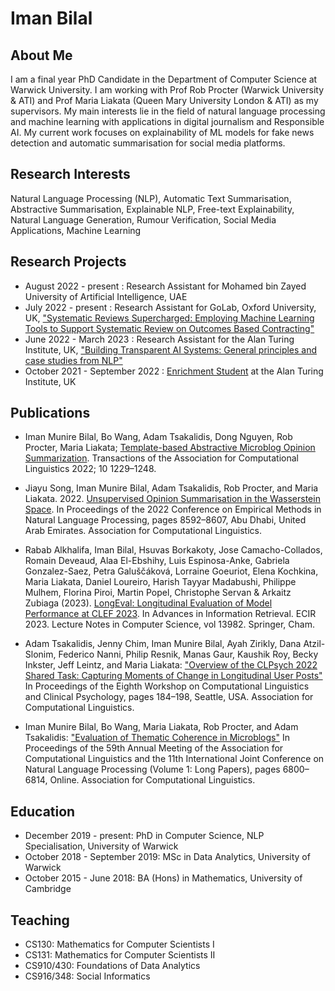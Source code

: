 # Iman Bilal

## About Me
I am a final year PhD Candidate in the Department of Computer Science at Warwick University. I am working with Prof Rob Procter (Warwick University & ATI) and Prof Maria Liakata (Queen Mary University London & ATI) as my supervisors. My main interests lie in the field of natural language processing and machine learning with applications in digital journalism and Responsible AI. My current work focuses on explainability of ML models for fake news detection and automatic summarisation for social media platforms.


## Research Interests
Natural Language Processing (NLP), Automatic Text Summarisation, Abstractive Summarisation, Explainable NLP, Free-text Explainability, Natural Language Generation, Rumour Verification, Social Media Applications, Machine Learning


## Research Projects
* August 2022 - present : Research Assistant for Mohamed bin Zayed University of Artificial Intelligence, UAE
* July 2022 - present :  Research Assistant for GoLab, Oxford University, UK, ["Systematic Reviews Supercharged: Employing Machine Learning Tools to Support Systematic Review on Outcomes Based Contracting"](https://golab.bsg.ox.ac.uk/knowledge-bank/indigo/syrocco-ml-tool/about-the-team-behind-the-syrocco-machine-learning-tool/)
* June 2022 - March 2023 : Research Assistant for the Alan Turing Institute, UK, ["Building Transparent AI Systems: General principles and case studies from NLP"](https://www.turing.ac.uk/building-transparent-ai-systems-general-principles-and-case-studies-nlp)
* October 2021 - September 2022 : [Enrichment Student](https://www.turing.ac.uk/people/enrichment-students/iman-bilal) at the Alan Turing Institute, UK


## Publications
* Iman Munire Bilal, Bo Wang, Adam Tsakalidis, Dong Nguyen, Rob Procter, Maria Liakata; [Template-based Abstractive Microblog Opinion Summarization](https://aclanthology.org/2022.tacl-1.71.pdf). Transactions of the Association for Computational Linguistics 2022; 10 1229–1248.

* Jiayu Song, Iman Munire Bilal, Adam Tsakalidis, Rob Procter, and Maria Liakata. 2022. [Unsupervised Opinion Summarisation in the Wasserstein Space](https://aclanthology.org/2022.emnlp-main.589.pdf). In Proceedings of the 2022 Conference on Empirical Methods in Natural Language Processing, pages 8592–8607, Abu Dhabi, United Arab Emirates. Association for Computational Linguistics.

* Rabab Alkhalifa, Iman Bilal, Hsuvas Borkakoty, Jose Camacho-Collados, Romain Deveaud, Alaa El-Ebshihy, Luis Espinosa-Anke, Gabriela Gonzalez-Saez, Petra Galuščáková, Lorraine Goeuriot, Elena Kochkina, Maria Liakata, Daniel Loureiro, Harish Tayyar Madabushi, Philippe Mulhem, Florina Piroi, Martin Popel, Christophe Servan & Arkaitz Zubiaga (2023). [LongEval: Longitudinal Evaluation of Model Performance at CLEF 2023](https://link.springer.com/chapter/10.1007/978-3-031-28241-6_58). In Advances in Information Retrieval. ECIR 2023. Lecture Notes in Computer Science, vol 13982. Springer, Cham.

* Adam Tsakalidis, Jenny Chim, Iman Munire Bilal, Ayah Zirikly, Dana Atzil-Slonim, Federico Nanni, Philip Resnik, Manas Gaur, Kaushik Roy, Becky Inkster, Jeff Leintz, and Maria Liakata: ["Overview of the CLPsych 2022 Shared Task: Capturing Moments of Change in Longitudinal User Posts"](https://aclanthology.org/2022.clpsych-1.16.pdf) In Proceedings of the Eighth Workshop on Computational Linguistics and Clinical Psychology, pages 184–198, Seattle, USA. Association for Computational Linguistics.

* Iman Munire Bilal, Bo Wang, Maria Liakata, Rob Procter, and Adam Tsakalidis: ["Evaluation of Thematic Coherence in Microblogs"](https://aclanthology.org/2021.acl-long.530.pdf) In Proceedings of the 59th Annual Meeting of the Association for Computational Linguistics and the 11th International Joint Conference on Natural Language Processing (Volume 1: Long Papers), pages 6800–6814, Online. Association for Computational Linguistics.


## Education

* December 2019 - present: PhD in Computer Science, NLP Specialisation, University of Warwick
* October 2018 - September 2019: MSc in Data Analytics, University of Warwick
* October 2015 - June 2018: BA (Hons) in Mathematics, University of Cambridge


## Teaching 

* CS130: Mathematics for Computer Scientists I
* CS131: Mathematics for Computer Scientists II
* CS910/430: Foundations of Data Analytics
* CS916/348: Social Informatics
